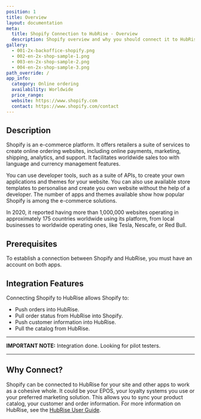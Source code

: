 ```yaml
---
position: 1
title: Overview
layout: documentation
meta:
  title: Shopify Connection to HubRise - Overview
  description: Shopify overview and why you should connect it to HubRise. With a connection to HubRise orders are sent to tools you use every day including your EPOS.
gallery:
  - 001-2x-backoffice-shopify.png
  - 002-en-2x-shop-sample-1.png
  - 003-en-2x-shop-sample-2.png
  - 004-en-2x-shop-sample-3.png
path_override: /
app_info:
  category: Online ordering
  availability: Worldwide
  price_range:
  website: https://www.shopify.com
  contact: https://www.shopify.com/contact
---
```


## Description

Shopify is an e-commerce platform. It offers retailers a suite of services to create online ordering websites, including online payments, marketing, shipping, analytics, and support. It facilitates worldwide sales too with language and currency management features.

You can use developer tools, such as a suite of APIs, to create your own applications and themes for your website. You can also use available store templates to personalise and create you own website without the help of a developer. The number of apps and themes available show how popular Shopify is among the e-commerce solutions.

In 2020, it reported having more than 1,000,000 websites operating in approximately 175 countries worldwide using its platform, from local businesses to worldwide operating ones, like Tesla, Nescafe, or Red Bull.

## Prerequisites

To establish a connection between Shopify and HubRise, you must have an account on both apps.

## Integration Features

Connecting Shopify to HubRise allows Shopify to:

- Push orders into HubRise.
- Pull order status from HubRise into Shopify.
- Push customer information into HubRise.
- Pull the catalog from HubRise.

---

**IMPORTANT NOTE:** Integration done. Looking for pilot testers.

---

## Why Connect?

Shopify can be connected to HubRise for your site and other apps to work as a cohesive whole. It could be your EPOS, your loyalty systems you use or your preferred marketing solution. This allows you to sync your product catalog, your customer and order information. For more information on HubRise, see the [HubRise User Guide](/docs).
